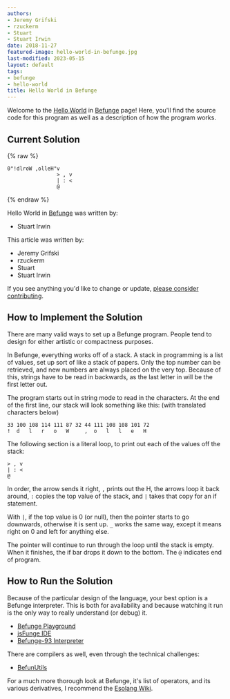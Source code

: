 ```yaml
---
authors:
- Jeremy Grifski
- rzuckerm
- Stuart
- Stuart Irwin
date: 2018-11-27
featured-image: hello-world-in-befunge.jpg
last-modified: 2023-05-15
layout: default
tags:
- befunge
- hello-world
title: Hello World in Befunge
---
```


Welcome to the [Hello World](https://sampleprograms.io/projects/hello-world) in [Befunge](https://sampleprograms.io/languages/befunge) page! Here, you'll find the source code for this program as well as a description of how the program works.

## Current Solution

{% raw %}

```befunge
0"!dlroW ,olleH"v    
                > , v
                | : <
                @    

```

{% endraw %}

Hello World in [Befunge](https://sampleprograms.io/languages/befunge) was written by:

- Stuart Irwin

This article was written by:

- Jeremy Grifski
- rzuckerm
- Stuart
- Stuart Irwin

If you see anything you'd like to change or update, [please consider contributing](https://github.com/TheRenegadeCoder/sample-programs).

## How to Implement the Solution

There are many valid ways to set up a Befunge program. People tend to design for either artistic or compactness purposes.

In Befunge, everything works off of a stack. A stack in programming is a list of values, set up sort of like a stack of papers. Only the top number can be retrieved, and new numbers are always placed on the very top. Because of this, strings have to be read in backwards, as the last letter in will be the first letter out.

The program starts out in string mode to read in the characters. At the end of the first line, our stack will look something like this: (with translated characters below)

```
33 100 108 114 111 87 32 44 111 108 108 101 72
!  d   l   r   o   W     ,  o   l   l   e   H
```

The following section is a literal loop, to print out each of the values off the stack:

```befunge
> , v
| : <
@
```

In order, the arrow sends it right, `,` prints out the H, the arrows loop it back around, `:` copies the top value of the stack, and `|` takes that copy for an if statement.

With `|`, if the top value is 0 (or null), then the pointer starts to go downwards, otherwise it is sent up. `_` works the same way, except it means right on 0 and left for anything else.

The pointer will continue to run through the loop until the stack is empty. When it finishes, the if bar drops it down to the bottom. The `@`  indicates end of program. 


## How to Run the Solution

Because of the particular design of the language, your best option is a Befunge interpreter. This is both for availability and because watching it run is the only way to really understand (or debug) it.

- [Befunge Playground][2]
- [jsFunge IDE][3]
- [Befunge-93 Interpreter][4]

There are compilers as well, even through the technical challenges:

- [BefunUtils][6]

For a much more thorough look at Befunge, it's list of operators, and its various derivatives, I recommend the [Esolang Wiki][7].

[2]: https://www.bedroomlan.org/tools/befunge-playground/#prog=hello,mode=edit
[3]: https://befunge.flogisoft.com/
[4]: http://qiao.github.io/javascript-playground/visual-befunge93-interpreter/
[6]: https://github.com/Mikescher/BefunUtils
[7]: https://esolangs.org/wiki/Befunge
